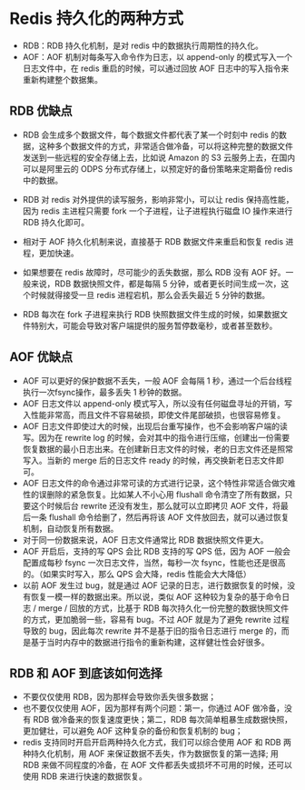 # Redis 持久化的两种方式

- RDB：RDB 持久化机制，是对 redis 中的数据执行周期性的持久化。
- AOF：AOF 机制对每条写入命令作为日志，以 append-only 的模式写入一个日志文件中，在 redis 重启的时候，可以通过回放 AOF 日志中的写入指令来重新构建整个数据集。

## RDB 优缺点
- RDB 会生成多个数据文件，每个数据文件都代表了某一个时刻中 redis 的数据，这种多个数据文件的方式，非常适合做冷备，可以将这种完整的数据文件发送到一些远程的安全存储上去，比如说 Amazon 的 S3 云服务上去，在国内可以是阿里云的 ODPS 分布式存储上，以预定好的备份策略来定期备份 redis 中的数据。

- RDB 对 redis 对外提供的读写服务，影响非常小，可以让 redis 保持高性能，因为 redis 主进程只需要 fork 一个子进程，让子进程执行磁盘 IO 操作来进行 RDB 持久化即可。

- 相对于 AOF 持久化机制来说，直接基于 RDB 数据文件来重启和恢复 redis 进程，更加快速。

- 如果想要在 redis 故障时，尽可能少的丢失数据，那么 RDB 没有 AOF 好。一般来说，RDB 数据快照文件，都是每隔 5 分钟，或者更长时间生成一次，这个时候就得接受一旦 redis 进程宕机，那么会丢失最近 5 分钟的数据。

- RDB 每次在 fork 子进程来执行 RDB 快照数据文件生成的时候，如果数据文件特别大，可能会导致对客户端提供的服务暂停数毫秒，或者甚至数秒。

## AOF 优缺点
- AOF 可以更好的保护数据不丢失，一般 AOF 会每隔 1 秒，通过一个后台线程执行一次fsync操作，最多丢失 1 秒钟的数据。
- AOF 日志文件以 append-only 模式写入，所以没有任何磁盘寻址的开销，写入性能非常高，而且文件不容易破损，即使文件尾部破损，也很容易修复。
- AOF 日志文件即使过大的时候，出现后台重写操作，也不会影响客户端的读写。因为在 rewrite log 的时候，会对其中的指令进行压缩，创建出一份需要恢复数据的最小日志出来。在创建新日志文件的时候，老的日志文件还是照常写入。当新的 merge 后的日志文件 ready 的时候，再交换新老日志文件即可。
- AOF 日志文件的命令通过非常可读的方式进行记录，这个特性非常适合做灾难性的误删除的紧急恢复。比如某人不小心用 flushall 命令清空了所有数据，只要这个时候后台 rewrite 还没有发生，那么就可以立即拷贝 AOF 文件，将最后一条 flushall 命令给删了，然后再将该 AOF 文件放回去，就可以通过恢复机制，自动恢复所有数据。
- 对于同一份数据来说，AOF 日志文件通常比 RDB 数据快照文件更大。
- AOF 开启后，支持的写 QPS 会比 RDB 支持的写 QPS 低，因为 AOF 一般会配置成每秒 fsync 一次日志文件，当然，每秒一次 fsync，性能也还是很高的。（如果实时写入，那么 QPS 会大降，redis 性能会大大降低）
- 以前 AOF 发生过 bug，就是通过 AOF 记录的日志，进行数据恢复的时候，没有恢复一模一样的数据出来。所以说，类似 AOF 这种较为复杂的基于命令日志 / merge / 回放的方式，比基于 RDB 每次持久化一份完整的数据快照文件的方式，更加脆弱一些，容易有 bug。不过 AOF 就是为了避免 rewrite 过程导致的 bug，因此每次 rewrite 并不是基于旧的指令日志进行 merge 的，而是基于当时内存中的数据进行指令的重新构建，这样健壮性会好很多。

## RDB 和 AOF 到底该如何选择
- 不要仅仅使用 RDB，因为那样会导致你丢失很多数据；
- 也不要仅仅使用 AOF，因为那样有两个问题：第一，你通过 AOF 做冷备，没有 RDB 做冷备来的恢复速度更快；第二，RDB 每次简单粗暴生成数据快照，更加健壮，可以避免 AOF 这种复杂的备份和恢复机制的 bug；
- redis 支持同时开启开启两种持久化方式，我们可以综合使用 AOF 和 RDB 两种持久化机制，用 AOF 来保证数据不丢失，作为数据恢复的第一选择; 用 RDB 来做不同程度的冷备，在 AOF 文件都丢失或损坏不可用的时候，还可以使用 RDB 来进行快速的数据恢复。